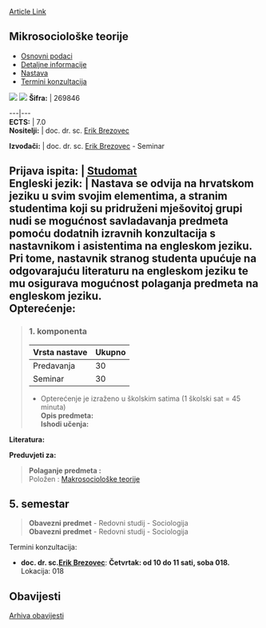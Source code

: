 [Article Link](https://www.fhs.hr/predmet/mikteo)

## Mikrosociološke teorije
  * [Osnovni podaci](https://www.fhs.hr/predmet/mikteo#v1id-523781_827983_1_0 "Osnovni podaci")
  * [Detaljne informacije](https://www.fhs.hr/predmet/mikteo#v1id-523781_827983_1_1 "Detaljne informacije")
  * [Nastava](https://www.fhs.hr/predmet/mikteo#v1id-523781_827983_1_2 "Nastava")
  * [Termini konzultacija](https://www.fhs.hr/predmet/mikteo#v1id-523781_827983_1_3 "Termini konzultacija")


[![](https://www.fhs.hr/img/flags/gif/hr.gif)](https://www.fhs.hr/predmet/mikteo) [![](https://www.fhs.hr/img/flags/gif/gb.gif)](https://www.fhs.hr/en/course/micthe)
**Šifra:** |  269846  
  
---|---  
**ECTS:** |  7.0   
**Nositelji:** |  doc. dr. sc. [Erik Brezovec](https://www.fhs.hr/djelatnik/erik.brezovec)   
  
**Izvođači:** |  doc. dr. sc. [Erik Brezovec](https://www.fhs.hr/djelatnik/erik.brezovec) - Seminar  
  
**Prijava ispita:** |  [Studomat](http://www.isvu.hr/studomat)  
**Engleski jezik:** |  Nastava se odvija na hrvatskom jeziku u svim svojim elementima, a stranim studentima koji su pridruženi mješovitoj grupi nudi se mogućnost savladavanja predmeta pomoću dodatnih izravnih konzultacija s nastavnikom i asistentima na engleskom jeziku. Pri tome, nastavnik stranog studenta upućuje na odgovarajuću literaturu na engleskom jeziku te mu osigurava mogućnost polaganja predmeta na engleskom jeziku.   
**Opterećenje:**  
---  
> ### 1. komponenta
> | Vrsta nastave | Ukupno  
> ---|---  
> Predavanja | 30  
> Seminar | 30  
> * Opterećenje je izraženo u školskim satima (1 školski sat = 45 minuta)   
**Opis predmeta:**  
> **Ishodi učenja:**  

  
**Literatura:**  

  
**Preduvjeti za:**  
> **Polaganje predmeta :**  
>  Položen : [Makrosociološke teorije](https://www.fhs.hr/predmet/makteo)  
>   
**5. semestar**  
---  
> **Obavezni predmet** - Redovni studij - Sociologija  
>  **Obavezni predmet** - Redovni studij - Sociologija  
>   
Termini konzultacija: 
  * **doc. dr. sc.[Erik Brezovec](https://www.fhs.hr/djelatnik/erik.brezovec)**: 
**Četvrtak: od 10 do 11 sati, soba 018.**
Lokacija: 018 


## Obavijesti
[Arhiva obavijesti](https://www.fhs.hr/predmet/mikteo?@=21nem#news_124094 "Arhiva obavijesti")

